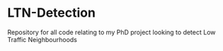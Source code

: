 # LTN-Detection
 Repository for all code relating to my PhD project looking to detect Low Traffic Neighbourhoods
